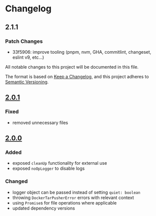 # Changelog

## 2.1.1

### Patch Changes

- 33f5906: improve tooling (pnpm, nvm, GHA, commitlint, changeset, eslint v9, etc...)

All notable changes to this project will be documented in this file.

The format is based on [Keep a Changelog](https://keepachangelog.com/en/1.0.0/),
and this project adheres to [Semantic Versioning](https://semver.org/spec/v2.0.0.html).

## [2.0.1]

### Fixed

- removed unnecessary files

## [2.0.0]

### Added

- exposed `cleanUp` functionality for external use
- exposed `noOpLogger` to disable logs

### Changed

- logger object can be passed instead of setting `quiet: boolean`
- throwing `DockerTarPusherError` errors with relevant context
- using `Promise`s for file operations where applicable
- updated dependency versions

[2.0.0]: https://github.com/karolyp/docker-tar-pusher/compare/v1.0.8...v2.0.0
[2.0.1]: https://github.com/karolyp/docker-tar-pusher/compare/v2.0.0...v2.0.1
